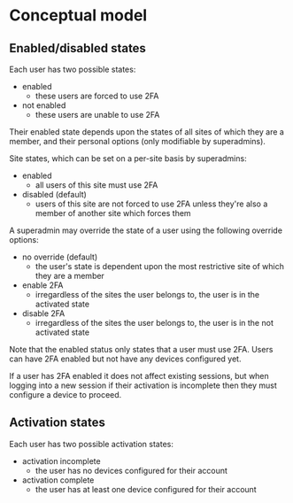 # Conceptual model

## Enabled/disabled states

Each user has two possible states:
- enabled
    - these users are forced to use 2FA
- not enabled
    - these users are unable to use 2FA

Their enabled state depends upon the states of all sites of which they are a member, and their personal options (only modifiable by superadmins).

Site states, which can be set on a per-site basis by superadmins:
- enabled
    - all users of this site must use 2FA
- disabled (default)
    - users of this site are not forced to use 2FA unless they're also a member of another site which forces them

A superadmin may override the state of a user using the following override options:
- no override (default)
    - the user's state is dependent upon the most restrictive site of which they are a member
- enable 2FA
    - irregardless of the sites the user belongs to, the user is in the activated state
- disable 2FA
    - irregardless of the sites the user belongs to, the user is in the not activated state

Note that the enabled status only states that a user must use 2FA. Users can have 2FA enabled but not have any devices configured yet.

If a user has 2FA enabled it does not affect existing sessions, but when logging into a new session if their activation is incomplete then they must configure a device to proceed.

## Activation states

Each user has two possible activation states:
- activation incomplete
    - the user has no devices configured for their account
- activation complete
    - the user has at least one device configured for their account
